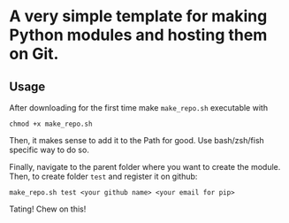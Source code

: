 # A very simple template for making Python modules and hosting them on Git.

## Usage

After downloading for the first time make `make_repo.sh` executable with
```{bash}
chmod +x make_repo.sh
```

Then, it makes sense to add it to the Path for good.
Use bash/zsh/fish specific way to do so.

Finally, navigate to the parent folder where you want to create the module.
Then, to create folder `test` and register it on github:
```{bash}
make_repo.sh test <your github name> <your email for pip>
```

Tating! Chew on this!